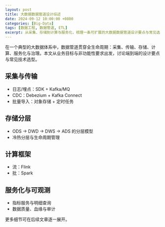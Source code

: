 ```yaml
---
layout: post
title: 大数据数据管道设计综述
date: 2024-09-12 10:00:00 +0800
categories: [Big-Data]
tags: [数据工程, 数据管道, ETL]
excerpt: 从采集、存储到计算与服务化，梳理一条可扩展的大数据数据管道设计要点与常见选型，帮助快速搭建稳定的数据基础设施。
---
```


在一个典型的大数据体系中，数据管道贯穿全生命周期：采集、传输、存储、计算、服务化与治理。本文从业务目标与非功能性要求出发，讨论端到端的设计要点与常见技术选型。

## 采集与传输

- 日志/埋点：SDK + Kafka/MQ
- CDC：Debezium + Kafka Connect
- 批量导入：对象存储 + 定时任务

## 存储分层

- ODS → DWD → DWS → ADS 的分层模型
- 冷热分层与生命周期管理

## 计算框架

- 流：Flink
- 批：Spark

## 服务化与可观测

- 指标服务与明细查询
- 数据质量、血缘与审计

更多细节可在后续文章逐一展开。

